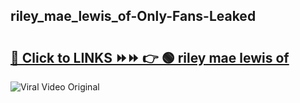 
 ## riley_mae_lewis_of-Only-Fans-Leaked

# <h2><a href="https://clipsfans.com/riley_mae_lewis_of&ref=git">🔗 Click to LINKS ⏩⏩ 👉 🟢 riley mae lewis of </a></h2>

<a href="https://clipsfans.com/riley_mae_lewis_of&ref=git" rel="nofollow" data-target="animated-image.originalLink"><img src="https://i.ibb.co.com/xMMVF88/686577567.gif" alt="Viral Video Original" style="max-width: 100%; display: inline-block;" data-target="animated-image.originalImage"></a>
